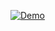 [![Demo](https://img.youtube.com/vi/B1_TF7Budq4/0.jpg)](https://www.youtube.com/watch?v=B1_TF7Budq4)
